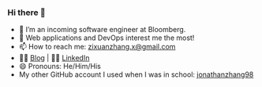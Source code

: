 ### Hi there 👋

<!--
**jonathanzhang98/jonathanzhang98** is a ✨ _special_ ✨ repository because its `README.md` (this file) appears on your GitHub profile.

Here are some ideas to get you started:

- 🔭 I’m currently working on ...
- 🌱 I’m currently learning ...
- 👯 I’m looking to collaborate on ...
- 🤔 I’m looking for help with ...
- 💬 Ask me about ...

- 😄 Pronouns: ...
- ⚡ Fun fact: ...
-->

- 🔭 I’m an incoming software engineer at Bloomberg.
- 🌱 Web applications and DevOps interest me the most!
- 📫 How to reach me: zixuanzhang.x@gmail.com
- 🧑‍💻 [Blog](https://zixuanzhang.com) | 🧑‍💼 [LinkedIn](https://www.linkedin.com/in/zixuanzhang98/)
- 😄 Pronouns: He/Him/His
- My other GitHub account I used when I was in school: [jonathanzhang98](https://github.com/jonathanzhang98)
